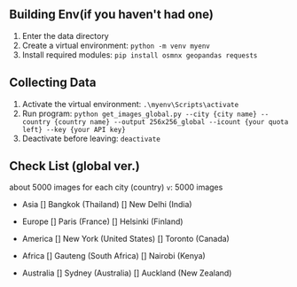 

## Building Env(if you haven't had one)
1. Enter the data directory
2. Create a virtual environment: `python -m venv myenv`
3. Install required modules: `pip install osmnx geopandas requests`

## Collecting Data
1. Activate the virtual environment: `.\myenv\Scripts\activate`
2. Run program: `python get_images_global.py --city {city name} --country {country name} --output 256x256_global --icount {your quota left} --key {your API key}`
3. Deactivate before leaving: `deactivate`

## Check List (global ver.)
about 5000 images for each city (country)
`v`: 5000 images


- Asia
[] Bangkok (Thailand)
[] New Delhi (India)

- Europe
[] Paris (France)
[] Helsinki (Finland)

- America
[] New York (United States)
[] Toronto (Canada)

- Africa
[] Gauteng (South Africa)
[] Nairobi (Kenya)

- Australia
[] Sydney (Australia)
[] Auckland (New Zealand)